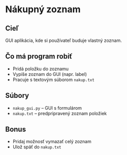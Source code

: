 # Nákupný zoznam

## Cieľ
GUI aplikácia, kde si používateľ buduje vlastný zoznam.

## Čo má program robiť
- Pridá položku do zoznamu
- Vypíše zoznam do GUI (napr. label)
- Pracuje s textovým súborom `nakup.txt`

## Súbory
- `nakup_gui.py` – GUI s formulárom
- `nakup.txt` – predpripravený zoznam položiek

## Bonus
- Pridaj možnosť vymazať celý zoznam
- Ulož späť do `nakup.txt`